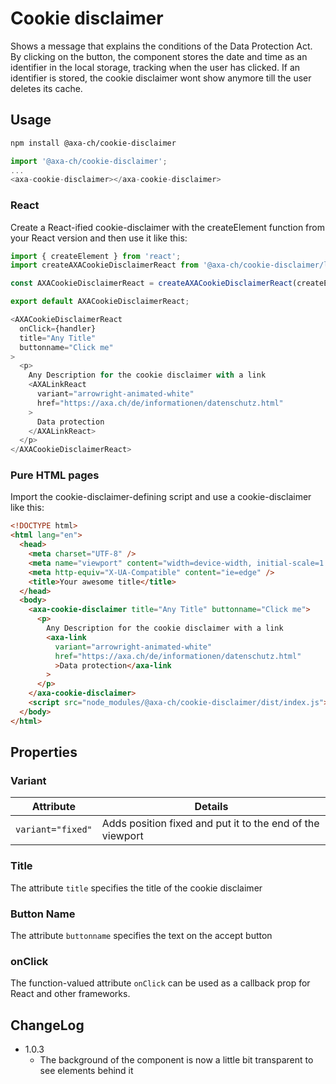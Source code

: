 # Cookie disclaimer

Shows a message that explains the conditions of the Data Protection Act. By
clicking on the button, the component stores the date and time as an identifier in the local storage, tracking when the user has clicked. If an identifier is stored, the cookie disclaimer wont show anymore till the user deletes its cache.

## Usage

```bash
npm install @axa-ch/cookie-disclaimer
```

```js
import '@axa-ch/cookie-disclaimer';
...
<axa-cookie-disclaimer></axa-cookie-disclaimer>
```

### React

Create a React-ified cookie-disclaimer with the createElement function from your React version and then use it like this:

```js
import { createElement } from 'react';
import createAXACookieDisclaimerReact from '@axa-ch/cookie-disclaimer/lib/index.react';

const AXACookieDisclaimerReact = createAXACookieDisclaimerReact(createElement);

export default AXACookieDisclaimerReact;
```

```js
<AXACookieDisclaimerReact
  onClick={handler}
  title="Any Title"
  buttonname="Click me"
>
  <p>
    Any Description for the cookie disclaimer with a link
    <AXALinkReact
      variant="arrowright-animated-white"
      href="https://axa.ch/de/informationen/datenschutz.html"
    >
      Data protection
    </AXALinkReact>
  </p>
</AXACookieDisclaimerReact>
```

### Pure HTML pages

Import the cookie-disclaimer-defining script and use a cookie-disclaimer like this:

```html
<!DOCTYPE html>
<html lang="en">
  <head>
    <meta charset="UTF-8" />
    <meta name="viewport" content="width=device-width, initial-scale=1.0" />
    <meta http-equiv="X-UA-Compatible" content="ie=edge" />
    <title>Your awesome title</title>
  </head>
  <body>
    <axa-cookie-disclaimer title="Any Title" buttonname="Click me">
      <p>
        Any Description for the cookie disclaimer with a link
        <axa-link
          variant="arrowright-animated-white"
          href="https://axa.ch/de/informationen/datenschutz.html"
          >Data protection</axa-link
        >
      </p>
    </axa-cookie-disclaimer>
    <script src="node_modules/@axa-ch/cookie-disclaimer/dist/index.js"></script>
  </body>
</html>
```

## Properties

### Variant

| Attribute         | Details                                                   |
| ----------------- | --------------------------------------------------------- |
| `variant="fixed"` | Adds position fixed and put it to the end of the viewport |

### Title

The attribute `title` specifies the title of the cookie disclaimer

### Button Name

The attribute `buttonname` specifies the text on the accept button

### onClick

The function-valued attribute `onClick` can be used as a callback prop for React and other frameworks.

## ChangeLog

- 1.0.3
  - The background of the component is now a little bit transparent to see elements behind it
